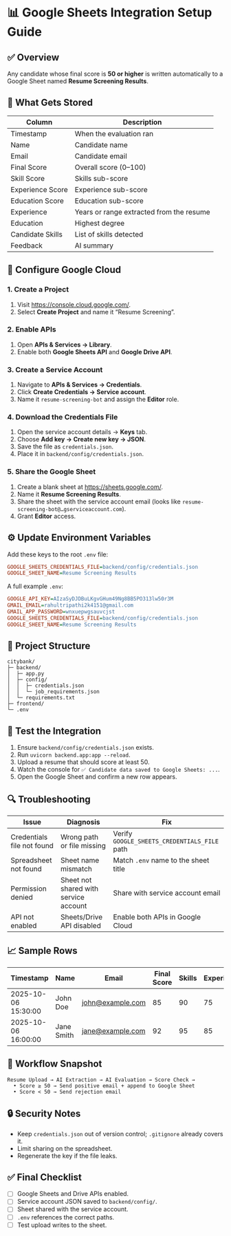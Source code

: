 # 📊 Google Sheets Integration Setup Guide

## ✅ Overview

Any candidate whose final score is **50 or higher** is written automatically to a Google Sheet named **Resume Screening Results**.

## 🎯 What Gets Stored

| Column | Description |
| --- | --- |
| Timestamp | When the evaluation ran |
| Name | Candidate name |
| Email | Candidate email |
| Final Score | Overall score (0–100) |
| Skill Score | Skills sub-score |
| Experience Score | Experience sub-score |
| Education Score | Education sub-score |
| Experience | Years or range extracted from the resume |
| Education | Highest degree |
| Candidate Skills | List of skills detected |
| Feedback | AI summary |

## 🔐 Configure Google Cloud

### 1. Create a Project

1. Visit <https://console.cloud.google.com/>.
2. Select **Create Project** and name it “Resume Screening”.

### 2. Enable APIs

1. Open **APIs & Services → Library**.
2. Enable both **Google Sheets API** and **Google Drive API**.

### 3. Create a Service Account

1. Navigate to **APIs & Services → Credentials**.
2. Click **Create Credentials → Service account**.
3. Name it `resume-screening-bot` and assign the **Editor** role.

### 4. Download the Credentials File

1. Open the service account details → **Keys** tab.
2. Choose **Add key → Create new key → JSON**.
3. Save the file as `credentials.json`.
4. Place it in `backend/config/credentials.json`.

### 5. Share the Google Sheet

1. Create a blank sheet at <https://sheets.google.com/>.
2. Name it **Resume Screening Results**.
3. Share the sheet with the service account email (looks like `resume-screening-bot@…gserviceaccount.com`).
4. Grant **Editor** access.

## ⚙️ Update Environment Variables

Add these keys to the root `.env` file:

```ini
GOOGLE_SHEETS_CREDENTIALS_FILE=backend/config/credentials.json
GOOGLE_SHEET_NAME=Resume Screening Results
```

A full example `.env`:

```ini
GOOGLE_API_KEY=AIzaSyDJDBuLKgvGHum49Ng8BB5PO313lw50r3M
GMAIL_EMAIL=rahultripathi2k4151@gmail.com
GMAIL_APP_PASSWORD=wnxuepwgsauvcjst
GOOGLE_SHEETS_CREDENTIALS_FILE=backend/config/credentials.json
GOOGLE_SHEET_NAME=Resume Screening Results
```

## 📁 Project Structure

```text
citybank/
├─ backend/
│  ├─ app.py
│  ├─ config/
│  │  ├─ credentials.json
│  │  └─ job_requirements.json
│  └─ requirements.txt
├─ frontend/
└─ .env
```

## 🚀 Test the Integration

1. Ensure `backend/config/credentials.json` exists.
2. Run `uvicorn backend.app:app --reload`.
3. Upload a resume that should score at least 50.
4. Watch the console for `✅ Candidate data saved to Google Sheets: ...`.
5. Open the Google Sheet and confirm a new row appears.

## 🔍 Troubleshooting

| Issue | Diagnosis | Fix |
| --- | --- | --- |
| Credentials file not found | Wrong path or file missing | Verify `GOOGLE_SHEETS_CREDENTIALS_FILE` path |
| Spreadsheet not found | Sheet name mismatch | Match `.env` name to the sheet title |
| Permission denied | Sheet not shared with service account | Share with service account email |
| API not enabled | Sheets/Drive API disabled | Enable both APIs in Google Cloud |

## 📈 Sample Rows

| Timestamp | Name | Email | Final Score | Skills | Experience | Education | Feedback |
| --- | --- | --- | --- | --- | --- | --- | --- |
| 2025-10-06 15:30:00 | John Doe | john@example.com | 85 | 90 | 75 | 80 | Strong candidate... |
| 2025-10-06 16:00:00 | Jane Smith | jane@example.com | 92 | 95 | 85 | 90 | Excellent match... |

## 🔄 Workflow Snapshot

```text
Resume Upload → AI Extraction → AI Evaluation → Score Check →
  • Score ≥ 50 → Send positive email + append to Google Sheet
  • Score < 50 → Send rejection email
```

## 🔒 Security Notes

- Keep `credentials.json` out of version control; `.gitignore` already covers it.
- Limit sharing on the spreadsheet.
- Regenerate the key if the file leaks.

## ✅ Final Checklist

- [ ] Google Sheets and Drive APIs enabled.
- [ ] Service account JSON saved to `backend/config/`.
- [ ] Sheet shared with the service account.
- [ ] `.env` references the correct paths.
- [ ] Test upload writes to the sheet.
